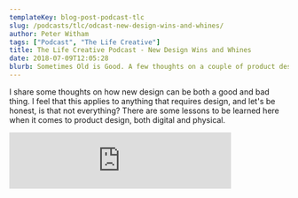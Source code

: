 ```yaml
---
templateKey: blog-post-podcast-tlc
slug: /podcasts/tlc/odcast-new-design-wins-and-whines/
author: Peter Witham
tags: ["Podcast", "The Life Creative"]
title: The Life Creative Podcast - New Design Wins and Whines
date: 2018-07-09T12:05:28
blurb: Sometimes Old is Good. A few thoughts on a couple of product designs that have me smiling and sad face. Because not all that is new and hip is good.
---
```


I share some thoughts on how new design can be both a good and bad thing. I feel that this applies to anything that requires design, and let's be honest, is that not everything? There are some lessons to be learned here when it comes to product design, both digital and physical.

<iframe src="https://anchor.fm/peter-witham/embed/episodes/New-and-Old-Design--Wins-and-Whines-e1oucv/a-a7o80l" height="102" width="400" frameborder="0" scrolling="no"></iframe>

